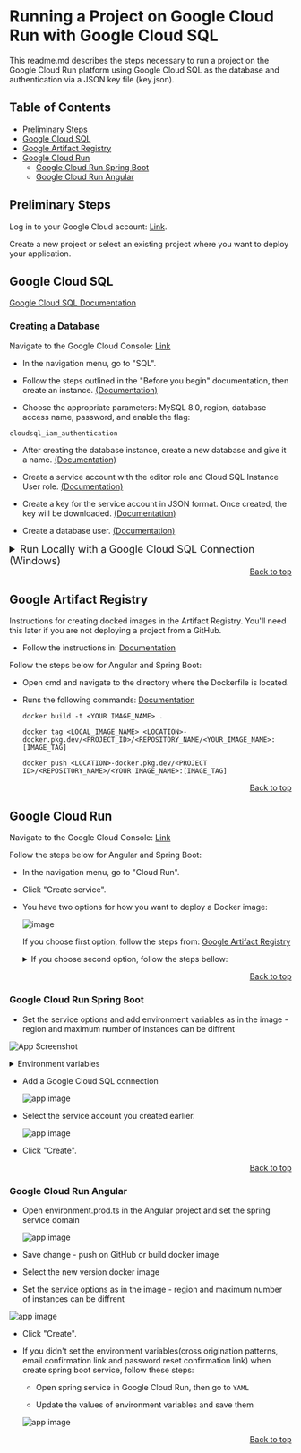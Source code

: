 # Running a Project on Google Cloud Run with Google Cloud SQL
This readme.md describes the steps necessary to run a project on the Google Cloud Run platform using Google Cloud SQL as the database and authentication via a JSON key file (key.json).

## Table of Contents

- [Preliminary Steps](#preliminary-steps)
- [Google Cloud SQL](#google-cloud-sql)
- [Google Artifact Registry](#google-artifact-registry)
- [Google Cloud Run](#google-artifact-registry)
    - [Google Cloud Run Spring Boot](#google-cloud-run-spring-boot)
    - [Google Cloud Run Angular](#google-cloud-run-angular)

## Preliminary Steps

Log in to your Google Cloud account: [Link](https://console.cloud.google.com/).

Create a new project or select an existing project where you want to deploy your application.

## Google Cloud SQL

[Google Cloud SQL Documentation](https://cloud.google.com/sql/docs/mysql/)

### Creating a Database
Navigate to the Google Cloud Console: [Link](https://console.cloud.google.com/)

- In the navigation menu, go to "SQL".

- Follow the steps outlined in the "Before you begin" documentation, then create an instance. [(Documentation)](https://cloud.google.com/sql/docs/mysql/create-instance)

- Choose the appropriate parameters: MySQL 8.0, region, database access name, password, and enable the flag:
```
cloudsql_iam_authentication
```

- After creating the database instance, create a new database and give it a name.  [(Documentation)](https://cloud.google.com/sql/docs/mysql/create-manage-databases)

- Create a service account with the editor role and Cloud SQL Instance User role.  [(Documentation)](https://cloud.google.com/iam/docs/service-accounts-create#iam-service-accounts-create-console)

- Create a key for the service account in JSON format. Once created, the key will be downloaded. [(Documentation)](https://cloud.google.com/iam/docs/keys-create-delete)

- Create a database user. [(Documentation)](https://cloud.google.com/sql/docs/mysql/create-manage-users)

<details>
<summary style=font-size:18px> Run Locally with a Google Cloud SQL Connection (Windows)</summary>


- Download the Cloud SQL Auth Proxy: [(Link)](https://cloud.google.com/sql/docs/mysql/sql-proxy)

- Rename the file to:
```
  cloud-sql-proxy.exe
```
- Open File Explorer and navigate to:
```
%localappdata%/Google/Cloud SDK
```
- Place the cloud-sql-proxy.exe file in this folder.

- Launch the Google Cloud SDK Shell.

- Log in to your account:
```
gcloud auth login
```
- Then connect using the Google Cloud Auth Proxy:
```
cloud-sql-proxy <INSTANCE_CONNECTION_NAME> --credentials-file="<PATH_TO_SERVICE_ACCOUNT_JSON_FILE>"
```
If port 3306 is already in use, run cmd as an administrator. Find the PID for port and then kill it.
(Replace "----" with the PID for port 3306):
```
netstat -ano | findstr :3306
taskkill /PID ---- /f
```
Then try connecting with the cloud-sql-proxy again.

- Complete application-googlecloud.properties:

```
# .MySQL8Dialect
# Initialize the database since the newly created Cloud SQL database has no tables. The following flag is for Spring Boot 2.5+.
spring.sql.init.mode=always

spring.datasource.url=jdbc:mysql://<DATABASE_HOST>?cloudSqlInstance=<INSTANCE_CONNECTION_NAME>

spring.cloud.gcp.sql.database-name=${DATABASE_NAME:your_datase_name}
spring.cloud.gcp.sql.instance-connection-name=${INSTANCE_CONNECTION_NAME:your_instance_connection_name}
spring.cloud.gcp.project-id=${PROJECT_ID:your_project_id}

spring.datasource.username=${DATABASE_USER_NAME:your_database_user_name}

spring.datasource.password=${DATABASE_USER_PASSWORD:your_dabatase_user_password}
```
- Uncomment `spring.profiles.active` in application.properties and fill out the basic environment variable values:
```
#Uncomment this if you are connecting to Google Cloud SQL
#spring.profiles.active=googlecloud

# Environment Variables
sender.email = ${SENDER_EMAIL:your_email}
sender.password = ${SENDER_PASSWORD:your_password}
cors.allowed-origin-patterns=${CORS_ALLOWED_ORIGIN_PATTERNS:http://localhost:4200}
email.confirmation.link = ${EMAIL_CONFIRMATION_LINK:http://localhost:4200/registration/confirm?token=}
reset-password.confirmation.link = ${RESET_PASSWORD_CONFIRMATION_LINK:http://localhost:4200/reset-password/confirm?token=}
shipment.address = ${SHIPMENT_ADDRESS:your_shipment_address}
account.image.url = ${ACCOUNT_IMAGE_URL:https://i.imgur.com/a23SANX.png}
secret.key = ${SECRET_KEY:5970337336763979244226452948404D6351665468576D5A7134743777217A25}
admin.email = ${ADMIN_EMAIL:admin@admin.com}
admin.password = ${ADMIN_PASSWORD:Password123!}
```
How to create a Google-generated app password [link](https://support.google.com/accounts/answer/185833?hl=en).
Use it for `SENDER_PASSWORD`.

How to create a secret key [link](https://dev.to/tkirwa/generate-a-random-jwt-secret-key-39j4).

- You can now run the application locally with a Google Cloud SQL connection.
</details>

<div align="right">
  <a href="#running-a-project-on-google-cloud-run-with-google-cloud-sql">Back to top</a>
</div>

## Google Artifact Registry
Instructions for creating docked images in the Artifact Registry.
You'll need this later if you are not deploying a project from a GitHub.

- Follow the instructions in: [Documentation](https://cloud.google.com/artifact-registry/docs/docker/store-docker-container-images#windows)

Follow the steps below for Angular and Spring Boot:

- Open cmd and navigate to the directory where the Dockerfile is located.

- Runs the following commands: [Documentation](https://cloud.google.com/artifact-registry/docs/docker/pushing-and-pulling)
  ```
  docker build -t <YOUR IMAGE_NAME> .
  ```
  ```
  docker tag <LOCAL_IMAGE_NAME> <LOCATION>-docker.pkg.dev/<PROJECT_ID>/<REPOSITORY_NAME/<YOUR_IMAGE_NAME>:[IMAGE_TAG]
  ```
  ```
  docker push <LOCATION>-docker.pkg.dev/<PROJECT ID>/<REPOSITORY_NAME>/<YOUR IMAGE_NAME>:[IMAGE_TAG]
  ```

<div align="right">
  <a href="#running-a-project-on-google-cloud-run-with-google-cloud-sql">Back to top</a>
</div>


## Google Cloud Run
Navigate to the Google Cloud Console: [Link](https://console.cloud.google.com/)

Follow the steps below for Angular and Spring Boot:

- In the navigation menu, go to "Cloud Run".

- Click "Create service".

- You have two options for how you want to deploy a Docker image:

  ![image](https://github.com/Glowka96/web-store/assets/107603098/bf698b6a-b997-4fb8-9cdb-b6507c1dab54)

  If you choose first option, follow the steps from:
  [Google Artifact Registry](#google-artifact-registry)

  <details>
    <summary>  If you choose second option, follow the steps bellow:</summary>

    - Select GitHut on Repository Provider, authorize access in github, then select the project repository

    - Select Dockerfile build type, then set the source location:
        - for Spring:
      ```
      WebStoreSpring/Dockerfile
      ```
        - for Angular
      ```
      WebStroreAngular/Dockerfile
      ```
  </details>

<div align="right">
  <a href="#running-a-project-on-google-cloud-run-with-google-cloud-sql">Back to top</a>
</div>


### Google Cloud Run Spring Boot

- Set the service options and add environment variables as in the image - region and maximum number of instances can be diffrent

![App Screenshot](https://ik.imagekit.io/glowacki/SetupGCPRUN.png?updatedAt=1695910895556)

<details>
  <summary>Environment variables</summary>

```
SENDER_EMAIL
```
```
SENDER_PASSWORD
```
```
CORS_ALLOWED_ORIGIN_PATTERNS
```
```
EMAIL_CONFIRMATION_LINK
```
```
RESET_PASSWORD_CONFIRMATION_LINK
```
```
DATABASE_NAME
```
```
INSTANCE_CONNECTION_NAME
```
```
PROJECT_ID
```
```
DATABASE_USER_NAME
```
```
DATABASE_USER_PASSWORD
```
```
SHIPMENT_ADDRESS
```
```
ACCOUNT_IMAGE_URL
```
```
SECRET_KEY
```
```
ADMIN_EMAIL
```
```
ADMIN_PASSWORD
```

Cross origination patterns, email confirmation link and password reset completed after creating the service for Angular. Or you already know the URL of the domain you want to use. (Domain mapping for services)

Change `localhost:4200` to your angular service domain.

EMAIL_CONFIRMATION_LINK `http://localhost:4200/registration/confirm?token=`

RESET_PASSWORD_CONFIRMATION_LINK `http://localhost:4200/reset-password/confirm?token=`

How to create a Google-generated app password [link](https://support.google.com/accounts/answer/185833?hl=en)
Use it for `SENDER_PASSWORD`

How to create a secret key [link](https://dev.to/tkirwa/generate-a-random-jwt-secret-key-39j4).

Change the admin email address and password for your data.
</details>

- Add a Google Cloud SQL connection

  ![app image](https://ik.imagekit.io/glowacki/Zrzut%20ekranu%202023-09-16%20094138.png?updatedAt=1694850693566)

- Select the service account you created earlier.

  ![app image](https://ik.imagekit.io/glowacki/Zrzut%20ekranu%202023-09-16%20094226.png?updatedAt=1694850693583)

- Click "Create".

<div align="right">
  <a href="#running-a-project-on-google-cloud-run-with-google-cloud-sql">Back to top</a>
</div>

### Google Cloud Run Angular

- Open environment.prod.ts in the Angular project and set the spring service domain

  ![app image](https://ik.imagekit.io/glowacki/environment.prod.ts.png?updatedAt=1695206362652)

- Save change - push on GitHub or build docker image

- Select the new version docker image

- Set the service options as in the image - region and maximum number of instances can be diffrent

![app image](https://ik.imagekit.io/glowacki/SetupGCPRUN_ANGULAR.png?updatedAt=1695206264653)

- Click "Create".
  
- If you didn't set the environment variables(cross origination patterns, email confirmation link and password reset confirmation link) when create spring boot service, follow these steps:

    - Open spring service in Google Cloud Run, then go to `YAML`

    - Update the values of environment variables and save them

  ![app image](https://ik.imagekit.io/glowacki/YAML.png?updatedAt=1695292279498)

<div align="right">
  <a href="#running-a-project-on-google-cloud-run-with-google-cloud-sql">Back to top</a>
</div>


